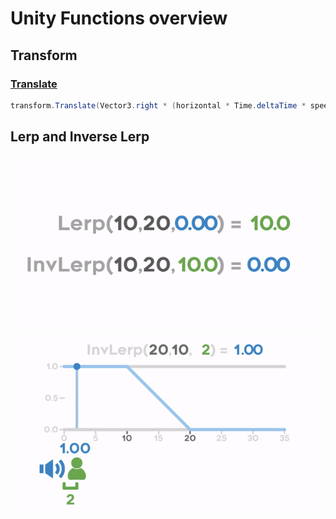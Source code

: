 # Unity Functions overview

## Transform

### [Translate](https://docs.unity3d.com/ScriptReference/Transform.Translate.html)

``` csharp
transform.Translate(Vector3.right * (horizontal * Time.deltaTime * speed));
```

## Lerp and Inverse Lerp

![Lerp and Inverse lerp](pics/lerp.gif)
![Inverse lerp in more detail](pics/inverseLerp.gif)